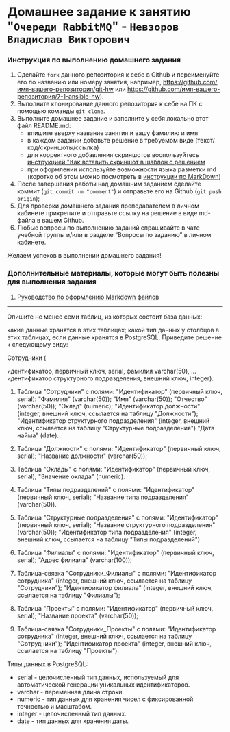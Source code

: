 # Домашнее задание к занятию "`Очереди RabbitMQ`" - `Невзоров Владислав Викторович`


### Инструкция по выполнению домашнего задания

   1. Сделайте `fork` данного репозитория к себе в Github и переименуйте его по названию или номеру занятия, например, https://github.com/имя-вашего-репозитория/git-hw или  https://github.com/имя-вашего-репозитория/7-1-ansible-hw).
   2. Выполните клонирование данного репозитория к себе на ПК с помощью команды `git clone`.
   3. Выполните домашнее задание и заполните у себя локально этот файл README.md:
      - впишите вверху название занятия и вашу фамилию и имя
      - в каждом задании добавьте решение в требуемом виде (текст/код/скриншоты/ссылка)
      - для корректного добавления скриншотов воспользуйтесь [инструкцией "Как вставить скриншот в шаблон с решением](https://github.com/netology-code/sys-pattern-homework/blob/main/screen-instruction.md)
      - при оформлении используйте возможности языка разметки md (коротко об этом можно посмотреть в [инструкции  по MarkDown](https://github.com/netology-code/sys-pattern-homework/blob/main/md-instruction.md))
   4. После завершения работы над домашним заданием сделайте коммит (`git commit -m "comment"`) и отправьте его на Github (`git push origin`);
   5. Для проверки домашнего задания преподавателем в личном кабинете прикрепите и отправьте ссылку на решение в виде md-файла в вашем Github.
   6. Любые вопросы по выполнению заданий спрашивайте в чате учебной группы и/или в разделе “Вопросы по заданию” в личном кабинете.
   
Желаем успехов в выполнении домашнего задания!
   
### Дополнительные материалы, которые могут быть полезны для выполнения задания

1. [Руководство по оформлению Markdown файлов](https://gist.github.com/Jekins/2bf2d0638163f1294637#Code)

---
Опишите не менее семи таблиц, из которых состоит база данных:

какие данные хранятся в этих таблицах;
какой тип данных у столбцов в этих таблицах, если данные хранятся в PostgreSQL.
Приведите решение к следующему виду:

Сотрудники (

идентификатор, первичный ключ, serial,
фамилия varchar(50),
...
идентификатор структурного подразделения, внешний ключ, integer).

1. Таблица "Сотрудники" с полями: 
"Идентификатор" (первичный ключ, serial): 
"Фамилия" (varchar(50)); 
"Имя" (varchar(50));
"Отчество" (varchar(50));
"Оклад" (numeric); 
"Идентификатор должности" (integer, внешний ключ, ссылается на таблицу "Должности");
"Идентификатор структурного подразделения" (integer, внешний ключ, ссылается на таблицу "Структурные подразделения")
"Дата найма" (date).

2. Таблица "Должности" с полями: 
"Идентификатор" (первичный ключ, serial); 
"Название должности" (varchar(50));

3. Таблица "Оклады" с полями: 
"Идентификатор" (первичный ключ, serial); 
"Значение оклада" (numeric).

4. Таблица "Типы подразделений" с полями: 
"Идентификатор" (первичный ключ, serial); 
"Название типа подразделения" (varchar(50)).

5. Таблица "Структурные подразделения" с полями: 
"Идентификатор" (первичный ключ, serial);
"Название структурного подразделения" (varchar(50));
"Идентификатор типа подразделения" (integer, внешний ключ, ссылается на таблицу "Типы подразделений")

6. Таблица "Филиалы" с полями: 
"Идентификатор" (первичный ключ, serial);
"Адрес филиала" (varchar(100));

7. Таблица-связка "Сотрудники_Филиалы" с полями: 
"Идентификатор сотрудника" (integer, внешний ключ, ссылается на таблицу "Сотрудники"); 
"Идентификатор филиала" (integer, внешний ключ, ссылается на таблицу "Филиалы");

8. Таблица "Проекты" с полями: 
"Идентификатор" (первичный ключ, serial); 
"Название проекта" (varchar(50));

9. Таблица-связка "Сотрудники_Проекты" с полями: 
"Идентификатор сотрудника" (integer, внешний ключ, ссылается на таблицу "Сотрудники"); 
"Идентификатор проекта" (integer, внешний ключ, ссылается на таблицу "Проекты").

Типы данных в PostgreSQL:

- serial - целочисленный тип данных, используемый для автоматической генерации уникальных идентификаторов.
- varchar - переменная длина строки.
- numeric - тип данных для хранения чисел с фиксированной точностью и масштабом.
- integer - целочисленный тип данных.
- date - тип данных для хранения даты.